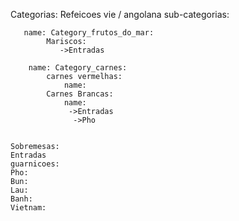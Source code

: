 Categorias: Refeicoes vie / angolana
    sub-categorias: 
      
       name: Category_frutos_do_mar: 
            Mariscos:
               ->Entradas
      
        name: Category_carnes:
            carnes vermelhas: 
                name:
            Carnes Brancas:
                name: 
                 ->Entradas
                  ->Pho
               

    Sobremesas:
    Entradas
    guarnicoes:
    Pho:
    Bun:
    Lau:
    Banh:
    Vietnam:
        

